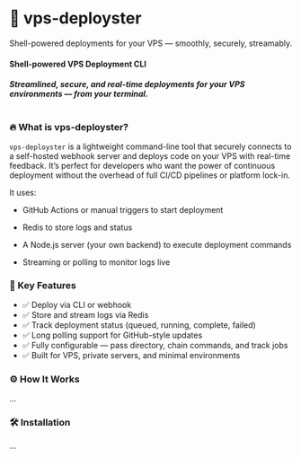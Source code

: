 # 🐚 vps-deployster

Shell-powered deployments for your VPS — smoothly, securely, streamably.

#### Shell-powered VPS Deployment CLI

##### Streamlined, secure, and real-time deployments for your VPS environments — from your terminal. <br><br>

### 🔥 What is vps-deployster?

`vps-deployster` is a lightweight command-line tool that securely connects to a self-hosted webhook server and deploys code on your VPS with real-time feedback. It’s perfect for developers who want the power of continuous deployment without the overhead of full CI/CD pipelines or platform lock-in.

It uses:

- GitHub Actions or manual triggers to start deployment

- Redis to store logs and status

- A Node.js server (your own backend) to execute deployment commands

- Streaming or polling to monitor logs live

### 🎯 Key Features

- ✅ Deploy via CLI or webhook
- ✅ Store and stream logs via Redis
- ✅ Track deployment status (queued, running, complete, failed)
- ✅ Long polling support for GitHub-style updates
- ✅ Fully configurable — pass directory, chain commands, and track jobs
- ✅ Built for VPS, private servers, and minimal environments

### ⚙️ How It Works

...

### 🛠 Installation

...
